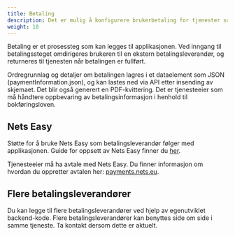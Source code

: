 ```yaml
---
title: Betaling
description: Det er mulig å konfigurere brukerbetaling for tjenester som er gebyrbelagte eller der det er tillatt å kreve betaling.
weight: 10
---
```


Betaling er et prosessteg som kan legges til applikasjonen. 
Ved inngang til betalingssteget omdirigeres brukeren til en ekstern betalingsleverandør, og returneres til tjenesten når betalingen er fullført.

Ordregrunnlag og detaljer om betalingen lagres i et dataelement som JSON (paymentInformation.json), og kan lastes ned via API etter insending av skjemaet. Det blir også generert en PDF-kvittering.
Det er tjenesteeier som må håndtere oppbevaring av betalingsinformasjon i henhold til bokføringsloven.

<object data="payment.drawio.svg" type="image/svg+xml" style="width: 100%;"></object>

## Nets Easy

Støtte for å bruke Nets Easy som betalingsleverandør følger med applikasjonen. Guide for oppsett av Nets Easy finner du [her](/nb/altinn-studio/v8/guides/development/payment/).

Tjenesteeier må ha avtale med Nets Easy.
Du finner informasjon om hvordan du oppretter avtalen her: [payments.nets.eu](https://payments.nets.eu/nb-NO/checkout).

## Flere betalingsleverandører

Du kan legge til flere betalingsleverandører ved hjelp av egenutviklet backend-kode. 
Flere betalingsleverandører kan benyttes side om side i samme tjeneste.
Ta kontakt dersom dette er aktuelt.